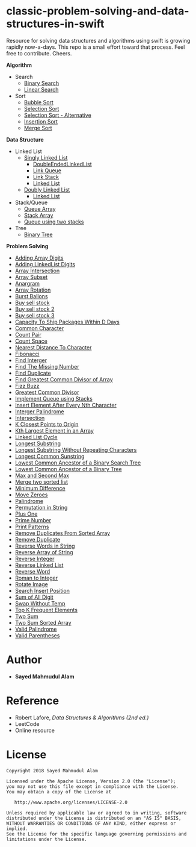 # classic-problem-solving-and-data-structures-in-swift

Resource for solving data structures and algorithms using swift is growing rapidly now-a-days. This repo is a small effort 
toward that process. Feel free to contribute. Cheers.

**Algorithm**
* Search
    * [Binary Search](https://github.com/smalam119/popular-algorithms-data-structures-and-problems-in-swift/blob/master/Algorithms/Search/BinarySearch)
    * [Linear Search](https://github.com/smalam119/classic-problem-solving-algorithms-and-data-structures-in-swift/tree/master/Algorithms/Search/LinearSearch.playground)
* Sort
    * [Bubble Sort](https://github.com/smalam119/classic-problem-solving-algorithms-and-data-structures-in-swift/tree/master/Algorithms/Sort/BubbleSort.playground)
    * [Selection Sort](https://github.com/smalam119/classic-problem-solving-algorithms-and-data-structures-in-swift/tree/master/Algorithms/Sort/SelectionSort.playground)
    * [Selection Sort - Alternative](https://github.com/smalam119/classic-problem-solving-algorithms-and-data-structures-in-swift/tree/master/Algorithms/Sort/SelectionSortAlt.playground)
    * [Insertion Sort](https://github.com/smalam119/classic-problem-solving-algorithms-and-data-structures-in-swift/tree/master/Algorithms/Sort/InsertionSort.playground)
    * [Merge Sort](https://github.com/smalam119/classic-problem-solving-algorithms-and-data-structures-in-swift/tree/master/Algorithms/Sort/MergeSort.playground)
    
**Data Structure**
* Linked List
    * [Singly Linked List](https://github.com/smalam119/classic-problem-solving-and-data-structures-in-swift/tree/master/DataStructure/LinkedList/SinglyLinkedList)
        * [DoubleEndedLinkedList](https://github.com/smalam119/classic-problem-solving-and-data-structures-in-swift/blob/master/DataStructure/LinkedList/SinglyLinkedList/DoubleEndedLinkedList.swift)
        * [Link Queue](https://github.com/smalam119/classic-problem-solving-and-data-structures-in-swift/blob/master/DataStructure/LinkedList/SinglyLinkedList/LinkQueue.swift)
        * [Link Stack](https://github.com/smalam119/classic-problem-solving-and-data-structures-in-swift/blob/master/DataStructure/LinkedList/SinglyLinkedList/LinkStack.swift)
        * [Linked List](https://github.com/smalam119/classic-problem-solving-and-data-structures-in-swift/blob/master/DataStructure/LinkedList/SinglyLinkedList/LinkedList.swift)
    * [Doubly Linked List](https://github.com/smalam119/classic-problem-solving-and-data-structures-in-swift/tree/master/DataStructure/LinkedList/DoublyLinkedList)
      * [Linked List](https://github.com/smalam119/classic-problem-solving-and-data-structures-in-swift/blob/master/DataStructure/LinkedList/DoublyLinkedList/DoublyLinkedList.swift)
* Stack/Queue
    * [Queue Array](https://github.com/smalam119/classic-problem-solving-and-data-structures-in-swift/blob/master/DataStructure/QueueArray.swift)
    * [Stack Array](https://github.com/smalam119/classic-problem-solving-and-data-structures-in-swift/blob/master/DataStructure/StackArray.swift)
    * [Queue using two stacks](https://github.com/smalam119/classic-problem-solving-and-data-structures-in-swift/blob/master/DataStructure/QueueUsingTwoStacks.swift)
* Tree
   * [Binary Tree](https://github.com/smalam119/classic-problem-solving-and-data-structures-in-swift/blob/master/DataStructure/Tree/BinaryTree/BinaryTree.swift)
    
**Problem Solving**
* [Adding Array Digits](https://github.com/smalam119/classic-problem-solving-algorithms-and-data-structures-in-swift/blob/master/ProblemSolving/AddingArrayDigit.swift)
* [Adding LinkedList Digits](https://github.com/smalam119/classic-problem-solving-algorithms-and-data-structures-in-swift/blob/master/ProblemSolving/AddTwoLinkList.swift)
* [Array Intersection](https://github.com/smalam119/classic-problem-solving-algorithms-and-data-structures-in-swift/blob/master/ProblemSolving/Intersection.swift)
* [Array Subset](https://github.com/smalam119/classic-problem-solving-algorithms-and-data-structures-in-swift/blob/master/ProblemSolving/ArraySubset)
* [Anargram](https://github.com/smalam119/classic-problem-solving-and-data-structures-in-swift/blob/master/ProblemSolving/Anargram.swift)
* [Array Rotation](https://github.com/smalam119/classic-problem-solving-and-data-structures-in-swift/blob/master/ProblemSolving/ArrayRotate.swift)
* [Burst Ballons](https://github.com/smalam119/classic-problem-solving-algorithms-and-data-structures-in-swift/blob/master/ProblemSolving/BurstBalloons)
* [Buy sell stock](https://github.com/smalam119/popular-algorithms-data-structures-and-problems-in-swift/blob/master/ProblemSolving/BuySellStock)
* [Buy sell stock 2](https://github.com/smalam119/popular-algorithms-data-structures-and-problems-in-swift/blob/master/ProblemSolving/BuySellStock2)
* [Buy sell stock 3](https://github.com/smalam119/popular-algorithms-data-structures-and-problems-in-swift/blob/master/ProblemSolving/BuySellStock3)
* [Capacity To Ship Packages Within D Days](https://github.com/smalam119/popular-algorithms-data-structures-and-problems-in-swift/blob/master/ProblemSolving/CapacityToShipPackagesWithinDDays)
* [Common Character](https://github.com/smalam119/popular-algorithms-data-structures-and-problems-in-swift/blob/master/ProblemSolving/CommonCharacter)
* [Count Pair](https://github.com/smalam119/classic-problem-solving-algorithms-and-data-structures-in-swift/blob/master/ProblemSolving/CountPair)
* [Count Space](https://github.com/smalam119/classic-problem-solving-and-data-structures-in-swift/blob/master/ProblemSolving/CountSpace.swift)
* [Nearest Distance To Character](https://github.com/smalam119/popular-algorithms-data-structures-and-problems-in-swift/blob/master/ProblemSolving/NearestDistanceToCharacter)
* [Fibonacci](https://github.com/smalam119/classic-problem-solving-and-data-structures-in-swift/blob/master/ProblemSolving/Fibonacci.swift)
* [Find Interger](https://github.com/smalam119/classic-problem-solving-algorithms-and-data-structures-in-swift/blob/master/ProblemSolving/FindIntegers.swift)
* [Find The Missing Number](https://github.com/smalam119/classic-problem-solving-algorithms-and-data-structures-in-swift/blob/master/ProblemSolving/FindTheMissingNumber.swift)
* [Find Duplicate](https://github.com/smalam119/popular-algorithms-data-structures-and-problems-in-swift/blob/master/ProblemSolving/FindDuplicate)
* [Find Greatest Common Divisor of Array](https://github.com/smalam119/popular-algorithms-data-structures-and-problems-in-swift/blob/master/ProblemSolving/FindGreatestCommonDivisorofArray)
* [Fizz Buzz](https://github.com/smalam119/popular-algorithms-data-structures-and-problems-in-swift/blob/master/ProblemSolving/FizzBuzz)
* [Greatest Common Divisor ](https://github.com/smalam119/classic-problem-solving-algorithms-and-data-structures-in-swift/blob/master/ProblemSolving/GCD.swift)
* [Implement Queue using Stacks](https://github.com/smalam119/popular-algorithms-data-structures-and-problems-in-swift/blob/master/ProblemSolving/ImplementQueueUsingStacks)
* [Insert Element After Every Nth Character](https://github.com/smalam119/popular-algorithms-data-structures-and-problems-in-swift/blob/master/ProblemSolving/InsertElementAfterEveryNthCharacter)
* [Interger Palindrome](https://github.com/smalam119/classic-problem-solving-algorithms-and-data-structures-in-swift/blob/master/ProblemSolving/IntegerPalindrome.swift)
* [Intersection](https://github.com/smalam119/classic-problem-solving-algorithms-and-data-structures-in-swift/blob/master/ProblemSolving/Intersection.swift)
* [K Closest Points to Origin](https://github.com/smalam119/classic-problem-solving-algorithms-and-data-structures-in-swift/blob/master/ProblemSolving/KClosestPointsToOrigin)
* [Kth Largest Element in an Array](https://github.com/smalam119/popular-algorithms-data-structures-and-problems-in-swift/blob/master/ProblemSolving/KthLargestElementInAnArray)
* [Linked List Cycle](https://github.com/smalam119/classic-problem-solving-algorithms-and-data-structures-in-swift/blob/master/ProblemSolving/LinkedListCycle)
* [Longest Substring](https://github.com/smalam119/classic-problem-solving-algorithms-and-data-structures-in-swift/blob/master/ProblemSolving/LongestSub.swift)
* [Longest Substring Without Repeating Characters](https://github.com/smalam119/popular-algorithms-data-structures-and-problems-in-swift/blob/master/ProblemSolving/LongestSubstringWithoutRepeatingCharacters)
* [Longest Common Sunstring](https://github.com/smalam119/classic-problem-solving-algorithms-and-data-structures-in-swift/blob/master/ProblemSolving/LongestCommonPrefix.swift)
* [Lowest Common Ancestor of a Binary Search Tree](https://github.com/smalam119/popular-algorithms-data-structures-and-problems-in-swift/blob/master/ProblemSolving/LowestCommonAncestorOfABinarySearchTree)
* [Lowest Common Ancestor of a Binary Tree](https://github.com/smalam119/popular-algorithms-data-structures-and-problems-in-swift/blob/master/ProblemSolving/LowestCommonAncestorOfABinaryTree)
* [Max and Second Max](https://github.com/smalam119/classic-problem-solving-and-data-structures-in-swift/blob/master/ProblemSolving/MaxSecondMax)
* [Merge two sorted list](https://github.com/smalam119/popular-algorithms-data-structures-and-problems-in-swift/blob/master/ProblemSolving/MergeTwoSortedList)
* [Minimum Difference](https://github.com/smalam119/classic-problem-solving-algorithms-and-data-structures-in-swift/blob/master/ProblemSolving/MinimumDifference)
* [Move Zeroes](https://github.com/smalam119/popular-algorithms-data-structures-and-problems-in-swift/blob/master/ProblemSolving/MoveZeroes)
* [Palindrome](https://github.com/smalam119/classic-problem-solving-and-data-structures-in-swift/blob/master/ProblemSolving/Palindrome.swift)
* [Permutation in String](https://github.com/smalam119/popular-algorithms-data-structures-and-problems-in-swift/blob/master/ProblemSolving/PermutationInString)
* [Plus One](https://github.com/smalam119/popular-algorithms-data-structures-and-problems-in-swift/blob/master/ProblemSolving/PlusOne)
* [Prime Number](https://github.com/smalam119/classic-problem-solving-and-data-structures-in-swift/blob/master/ProblemSolving/PrimeNumber.swift)
* [Print Patterns](https://github.com/smalam119/classic-problem-solving-algorithms-and-data-structures-in-swift/blob/master/ProblemSolving/PrintPatterns.swift)
* [Remove Duplicates From Sorted Array](https://github.com/smalam119/popular-algorithms-data-structures-and-problems-in-swift/blob/master/ProblemSolving/RemoveDuplicateSortedArray)
* [Remove Duplicate](https://github.com/smalam119/classic-problem-solving-algorithms-and-data-structures-in-swift/blob/master/ProblemSolving/RemoveDuplicates.swift)
* [Reverse Words in String](https://github.com/smalam119/popular-algorithms-data-structures-and-problems-in-swift/blob/master/ProblemSolving/ReversWordsInString)
* [Reverse Array of String](https://github.com/smalam119/popular-algorithms-data-structures-and-problems-in-swift/blob/master/ProblemSolving/ReverseArrayOfString)
* [Reverse Integer](https://github.com/smalam119/classic-problem-solving-and-data-structures-in-swift/blob/master/ProblemSolving/ReverseInteger.swift)
* [Reverse Linked List](https://github.com/smalam119/classic-problem-solving-algorithms-and-data-structures-in-swift/blob/master/ProblemSolving/ReverseLinkedList)
* [Reverse Word](https://github.com/smalam119/classic-problem-solving-and-data-structures-in-swift/blob/master/ProblemSolving/ReverseWord.swift)
* [Roman to Integer](https://github.com/smalam119/classic-problem-solving-algorithms-and-data-structures-in-swift/blob/master/ProblemSolving/RomanToInteger.swift)
* [Rotate Image](https://github.com/smalam119/popular-algorithms-data-structures-and-problems-in-swift/blob/master/ProblemSolving/RotateImage)
* [Search Insert Position](https://github.com/smalam119/classic-problem-solving-algorithms-and-data-structures-in-swift/blob/master/ProblemSolving/SearchInsertPosition.swift)
* [Sum of All Digit](https://github.com/smalam119/classic-problem-solving-algorithms-and-data-structures-in-swift/blob/master/ProblemSolving/SumOfAllDigits.swift)
* [Swap Without Temp](https://github.com/smalam119/classic-problem-solving-and-data-structures-in-swift/blob/master/ProblemSolving/SwapWithoutTemp.swift)
* [Top K Frequent Elements](https://github.com/smalam119/classic-problem-solving-algorithms-and-data-structures-in-swift/blob/master/ProblemSolving/TopKFrequentElements)
* [Two Sum](https://github.com/smalam119/popular-algorithms-data-structures-and-problems-in-swift/blob/master/ProblemSolving/TwoSum)
* [Two Sum Sorted Array](https://github.com/smalam119/popular-algorithms-data-structures-and-problems-in-swift/blob/master/ProblemSolving/TwoSumSortedArray)
* [Valid Palindrome](https://github.com/smalam119/popular-algorithms-data-structures-and-problems-in-swift/blob/master/ProblemSolving/ValidPalindrome)
* [Valid Parentheses](https://github.com/smalam119/classic-problem-solving-algorithms-and-data-structures-in-swift/blob/master/ProblemSolving/ValidParentheses.swift)

Author
=======
* **Sayed Mahmudul Alam**

Reference
=======
* Robert Lafore, *Data Structures & Algorithms (2nd ed.)*
* LeetCode
* Online resource

License
=======

    Copyright 2018 Sayed Mahmudul Alam

    Licensed under the Apache License, Version 2.0 (the "License");
    you may not use this file except in compliance with the License.
    You may obtain a copy of the License at

       http://www.apache.org/licenses/LICENSE-2.0

    Unless required by applicable law or agreed to in writing, software
    distributed under the License is distributed on an "AS IS" BASIS,
    WITHOUT WARRANTIES OR CONDITIONS OF ANY KIND, either express or implied.
    See the License for the specific language governing permissions and
    limitations under the License.
